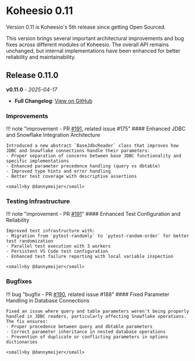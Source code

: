# Koheesio 0.11

Version 0.11 is Koheesio's 5th release since getting Open Sourced.

This version brings several important architectural improvements and bug fixes across different modules of Koheesio. 
The overall API remains unchanged, but internal implementations have been enhanced for better reliability and maintainability.

## Release 0.11.0

**v0.11.0** - *2025-04-17*

* **Full Changelog**:
    [View on GitHub](https://github.com/Nike-Inc/koheesio/compare/koheesio-v0.10.2...koheesio-v0.11.0)

### Improvements

!!! note "improvement - PR [#191](https://github.com/Nike-Inc/koheesio/pull/191), related issue #175"
    #### Enhanced JDBC and Snowflake Integration Architecture
    
    Introduced a new abstract `BaseJdbcReader` class that improves how JDBC and Snowflake connections handle their parameters:
    - Proper separation of concerns between base JDBC functionality and specific implementations
    - Enhanced parameter precedence handling (query vs dbtable)
    - Improved type hints and error handling
    - Better test coverage with descriptive assertions

    <small>by @dannymeijer</small>

### Testing Infrastructure

!!! note "improvement - PR [#191](https://github.com/Nike-Inc/koheesio/pull/191)"
    #### Enhanced Test Configuration and Reliability
    
    Improved test infrastructure with:
    - Migration from `pytest-randomly` to `pytest-random-order` for better test randomization
    - Parallel test execution with 3 workers
    - Persistent VS Code test configuration
    - Enhanced test failure reporting with local variable inspection
    
    <small>by @dannymeijer</small>

### Bugfixes

!!! bug "bugfix - PR [#190](https://github.com/Nike-Inc/koheesio/pull/190), related issue #188"
    #### Fixed Parameter Handling in Database Connections
    
    Fixed an issue where query and table parameters weren't being properly handled in JDBC readers, particularly affecting Snowflake operations. The fix ensures:
    - Proper precedence between query and dbtable parameters
    - Correct parameter inheritance in nested database operations
    - Prevention of duplicate or conflicting parameters in options dictionaries

    <small>by @dannymeijer</small>

